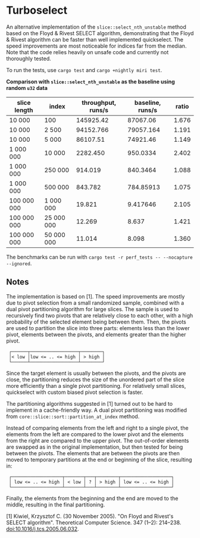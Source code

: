 # Turboselect

An alternative implementation of the `slice::select_nth_unstable` method based on the Floyd & Rivest SELECT algorithm, demonstrating that the Floyd & Rivest algorithm can be faster than well implemented quickselect. The speed improvements are most noticeable for indices far from the median. Note that the code relies heavily on unsafe code and currently not thoroughly tested. 

To run the tests, use `cargo test` and `cargo +nightly miri test`.

**Comparison with  `slice::select_nth_unstable` as the baseline using random `u32` data**

| slice length | index      | throughput, runs/s | baseline, runs/s | ratio |
| ------------ | ---------- | ------------------ | ---------------- | ----- |
| 10 000       | 100        | 145925.42          | 87067.06         | 1.676 |
| 10 000       | 2 500      | 94152.766          | 79057.164        | 1.191 |
| 10 000       | 5 000      | 86107.51           | 74921.46         | 1.149 |
| 1 000 000    | 10 000     | 2282.450           | 950.0334         | 2.402 |
| 1 000 000    | 250 000    | 914.019            | 840.3464         | 1.088 |
| 1 000 000    | 500 000    | 843.782            | 784.85913        | 1.075 |
| 100 000 000  | 1 000 000  | 19.821             | 9.417646         | 2.105 |
| 100 000 000  | 25 000 000 | 12.269             | 8.637            | 1.421 |
| 100 000 000  | 50 000 000 | 11.014             | 8.098            | 1.360 |

The benchmarks can be run with `cargo test -r perf_tests -- --nocapture --ignored`.

## Notes

The implementation is based on  [1]. The speed improvements are mostly due to pivot selection from a small randomized sample, combined with a dual pivot partitioning algorithm for large slices. The sample is used to recursively find two pivots that are relatively close to each other, with a high probability of the selected element being between them. Then, the pivots are used to partition the slice into three parts: elements less than the lower pivot, elements between the pivots, and elements greater than the higher pivot. 
```text
 ┌──────┬──────────────────┬────────┐
 │< low │low <= .. <= high │ > high │ 
 └──────┴──────────────────┴────────┘
```

Since the target element is usually between the pivots, and the pivots are close, 
the partitioning reduces the size of the unordered part of the slice more efficiently than a single pivot partitioning. For relatively small slices, quickselect with custom biased pivot selection is faster. 

The partitioning algorithms suggested in [1] turned out to be hard to implement in a cache-friendly way. A dual pivot partitioning was modified from `core::slice::sort::partition_at_index` method.

Instead of comparing elements from the left and right to a single pivot, the elements from the left are compared to the lower pivot and the elements from the right are compared to the upper pivot. The out-of-order elements are swapped as in the original implementation, but then tested for 
being between the pivots. The elements that are between the pivots are then moved to temporary partitions at the end or beginning of the slice, resulting in:
```text
 ┌───────────────────┬───────┬───┬────────┬───────────────────┐
 │ low <= .. <= high │ < low │ ? │ > high │ low <= .. <= high │
 └───────────────────┴───────┴───┴────────┴───────────────────┘
```
Finally, the elements from the beginning and the end are moved to the middle, resulting in the final partitioning.


[1] Kiwiel, Krzysztof C. (30 November 2005). "On Floyd and Rivest's SELECT algorithm". Theoretical Computer Science. 347 (1–2): 214–238. [doi:10.1016/j.tcs.2005.06.032](https://doi.org/10.1016%2Fj.tcs.2005.06.032).